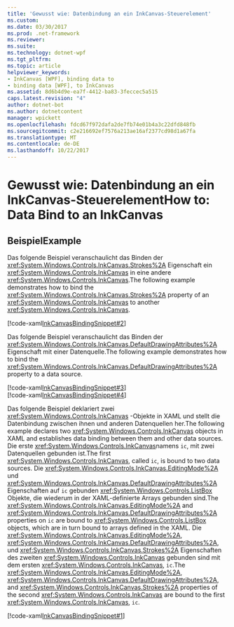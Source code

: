 ```yaml
---
title: 'Gewusst wie: Datenbindung an ein InkCanvas-Steuerelement'
ms.custom: 
ms.date: 03/30/2017
ms.prod: .net-framework
ms.reviewer: 
ms.suite: 
ms.technology: dotnet-wpf
ms.tgt_pltfrm: 
ms.topic: article
helpviewer_keywords:
- InkCanvas [WPF], binding data to
- binding data [WPF], to InkCanvas
ms.assetid: 8d6b4d9e-ea7f-4412-ba83-3feccec5a515
caps.latest.revision: "4"
author: dotnet-bot
ms.author: dotnetcontent
manager: wpickett
ms.openlocfilehash: fdcd67f972dafa2de7fb74e01b4a3c22dfd848fb
ms.sourcegitcommit: c2e216692ef7576a213ae16af2377cd98d1a67fa
ms.translationtype: MT
ms.contentlocale: de-DE
ms.lasthandoff: 10/22/2017
---
```

# <a name="how-to-data-bind-to-an-inkcanvas"></a><span data-ttu-id="8eaf0-102">Gewusst wie: Datenbindung an ein InkCanvas-Steuerelement</span><span class="sxs-lookup"><span data-stu-id="8eaf0-102">How to: Data Bind to an InkCanvas</span></span>
## <a name="example"></a><span data-ttu-id="8eaf0-103">Beispiel</span><span class="sxs-lookup"><span data-stu-id="8eaf0-103">Example</span></span>  
 <span data-ttu-id="8eaf0-104">Das folgende Beispiel veranschaulicht das Binden der <xref:System.Windows.Controls.InkCanvas.Strokes%2A> Eigenschaft ein <xref:System.Windows.Controls.InkCanvas> in eine andere <xref:System.Windows.Controls.InkCanvas>.</span><span class="sxs-lookup"><span data-stu-id="8eaf0-104">The following example demonstrates how to bind the <xref:System.Windows.Controls.InkCanvas.Strokes%2A> property of an <xref:System.Windows.Controls.InkCanvas> to another <xref:System.Windows.Controls.InkCanvas>.</span></span>  
  
 [!code-xaml[InkCanvasBindingSnippet#2](../../../../samples/snippets/csharp/VS_Snippets_Wpf/InkCanvasBindingSnippet/CS/Window2.xaml#2)]  
  
 <span data-ttu-id="8eaf0-105">Das folgende Beispiel veranschaulicht das Binden der <xref:System.Windows.Controls.InkCanvas.DefaultDrawingAttributes%2A> Eigenschaft mit einer Datenquelle.</span><span class="sxs-lookup"><span data-stu-id="8eaf0-105">The following example demonstrates how to bind the <xref:System.Windows.Controls.InkCanvas.DefaultDrawingAttributes%2A> property to a data source.</span></span>  
  
 [!code-xaml[InkCanvasBindingSnippet#3](../../../../samples/snippets/csharp/VS_Snippets_Wpf/InkCanvasBindingSnippet/CS/Window2.xaml#3)]  
[!code-xaml[InkCanvasBindingSnippet#4](../../../../samples/snippets/csharp/VS_Snippets_Wpf/InkCanvasBindingSnippet/CS/Window2.xaml#4)]  
  
 <span data-ttu-id="8eaf0-106">Das folgende Beispiel deklariert zwei <xref:System.Windows.Controls.InkCanvas> -Objekte in XAML und stellt die Datenbindung zwischen ihnen und anderen Datenquellen her.</span><span class="sxs-lookup"><span data-stu-id="8eaf0-106">The following example declares two <xref:System.Windows.Controls.InkCanvas> objects in XAML and establishes data binding between them and other data sources.</span></span>  <span data-ttu-id="8eaf0-107">Die erste <xref:System.Windows.Controls.InkCanvas>namens `ic`, mit zwei Datenquellen gebunden ist.</span><span class="sxs-lookup"><span data-stu-id="8eaf0-107">The first <xref:System.Windows.Controls.InkCanvas>, called `ic`, is bound to two data sources.</span></span>  <span data-ttu-id="8eaf0-108">Die <xref:System.Windows.Controls.InkCanvas.EditingMode%2A> und <xref:System.Windows.Controls.InkCanvas.DefaultDrawingAttributes%2A> Eigenschaften auf `ic` gebunden <xref:System.Windows.Controls.ListBox> Objekte, die wiederum in der XAML-definierte Arrays gebunden sind.</span><span class="sxs-lookup"><span data-stu-id="8eaf0-108">The <xref:System.Windows.Controls.InkCanvas.EditingMode%2A> and <xref:System.Windows.Controls.InkCanvas.DefaultDrawingAttributes%2A> properties on `ic` are bound to <xref:System.Windows.Controls.ListBox> objects, which are in turn bound to arrays defined in the XAML.</span></span>  <span data-ttu-id="8eaf0-109">Die <xref:System.Windows.Controls.InkCanvas.EditingMode%2A>, <xref:System.Windows.Controls.InkCanvas.DefaultDrawingAttributes%2A>, und <xref:System.Windows.Controls.InkCanvas.Strokes%2A> Eigenschaften des zweiten <xref:System.Windows.Controls.InkCanvas> gebunden sind mit dem ersten <xref:System.Windows.Controls.InkCanvas>, `ic`.</span><span class="sxs-lookup"><span data-stu-id="8eaf0-109">The <xref:System.Windows.Controls.InkCanvas.EditingMode%2A>, <xref:System.Windows.Controls.InkCanvas.DefaultDrawingAttributes%2A>, and <xref:System.Windows.Controls.InkCanvas.Strokes%2A> properties of the second <xref:System.Windows.Controls.InkCanvas> are bound to the first <xref:System.Windows.Controls.InkCanvas>, `ic`.</span></span>  
  
 [!code-xaml[InkCanvasBindingSnippet#1](../../../../samples/snippets/csharp/VS_Snippets_Wpf/InkCanvasBindingSnippet/CS/Window1.xaml#1)]

